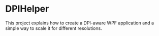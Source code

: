 DPIHelper
=========

This project explains how to create a DPI-aware WPF application and a simple way to scale it for different resolutions.
